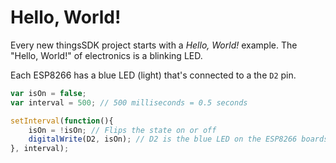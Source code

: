 # Hello, World!

Every new thingsSDK project starts with a _Hello, World!_ example. The "Hello, World!" of electronics is a blinking LED.

Each ESP8266 has a blue LED (light) that's connected to a the `D2` pin.

```javascript
var isOn = false;
var interval = 500; // 500 milliseconds = 0.5 seconds

setInterval(function(){
    isOn = !isOn; // Flips the state on or off
    digitalWrite(D2, isOn); // D2 is the blue LED on the ESP8266 boards
}, interval);
```

